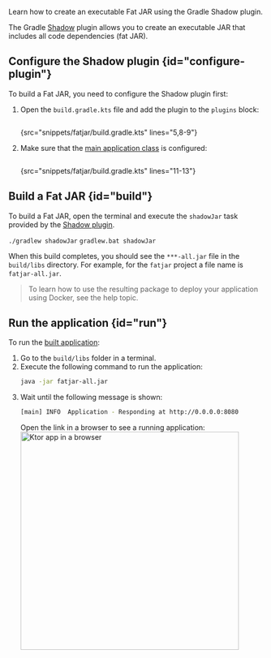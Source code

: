 [//]: # (title: Gradle Shadow plugin)

<tldr>
<var name="example_name" value="fatjar"/>
<include src="lib.xml" element-id="download_example"/>
</tldr>

<link-summary>Learn how to create an executable Fat JAR using the Gradle Shadow plugin.</link-summary>

The Gradle [Shadow](https://plugins.gradle.org/plugin/com.github.johnrengelman.shadow) plugin allows you to create an executable JAR that includes all code dependencies (fat JAR).

## Configure the Shadow plugin {id="configure-plugin"}
To build a Fat JAR, you need to configure the Shadow plugin first:
1. Open the `build.gradle.kts` file and add the plugin to the `plugins` block:
   ```kotlin
   ```
   {src="snippets/fatjar/build.gradle.kts" lines="5,8-9"}

2. Make sure that the [main application class](server-dependencies.xml#create-entry-point) is configured:
   ```kotlin
   ```
   {src="snippets/fatjar/build.gradle.kts" lines="11-13"}


## Build a Fat JAR {id="build"}
To build a Fat JAR, open the terminal and execute the `shadowJar` task provided by the [Shadow plugin](#configure-plugin).

<tabs group="os">
<tab title="Linux/MacOS" group-key="unix">
<code style="block" lang="Bash">./gradlew shadowJar</code>
</tab>
<tab title="Windows" group-key="windows">
<code style="block" lang="CMD">gradlew.bat shadowJar</code>
</tab>
</tabs>

When this build completes, you should see the `***-all.jar` file in the `build/libs` directory.
For example, for the `fatjar` project a file name is `fatjar-all.jar`.

> To learn how to use the resulting package to deploy your application using Docker, see the [](docker.md) help topic.


## Run the application {id="run"}
To run the [built application](#build):
1. Go to the `build/libs` folder in a terminal.
1. Execute the following command to run the application:
   ```Bash
   java -jar fatjar-all.jar
   ```
1. Wait until the following message is shown:
   ```Bash
   [main] INFO  Application - Responding at http://0.0.0.0:8080
   ```
   Open the link in a browser to see a running application:
   <img src="ktor_idea_new_project_browser.png" alt="Ktor app in a browser" width="430"/>
